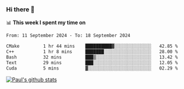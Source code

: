 ### Hi there 👋

📊 **This week I spent my time on**
<!--START_SECTION:waka-->

```txt
From: 11 September 2024 - To: 18 September 2024

CMake         1 hr 44 mins    ██████████▓░░░░░░░░░░░░░░   42.85 %
C++           1 hr 8 mins     ███████░░░░░░░░░░░░░░░░░░   28.00 %
Bash          32 mins         ███▒░░░░░░░░░░░░░░░░░░░░░   13.42 %
Text          29 mins         ███░░░░░░░░░░░░░░░░░░░░░░   12.05 %
Cuda          5 mins          ▓░░░░░░░░░░░░░░░░░░░░░░░░   02.29 %
```

<!--END_SECTION:waka-->


[![Paul's github stats](https://github-readme-stats.vercel.app/api?username=mickeyouyou&theme=dracula&show_icons=true)](https://github.com/anuraghazra/github-readme-stats)
